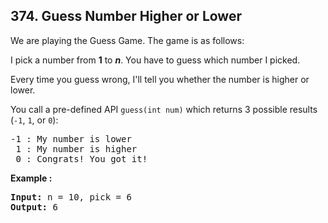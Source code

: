 ## 374. Guess Number Higher or Lower

We are playing the Guess Game. The game is as follows:

I pick a number from **1** to <b><i>n</i></b>. You have to guess which number I picked.

Every time you guess wrong, I'll tell you whether the number is higher or lower.

You call a pre-defined API `guess(int num)` which returns 3 possible results (`-1`, `1`, or `0`):
<pre>
-1 : My number is lower
 1 : My number is higher
 0 : Congrats! You got it!
</pre>
 
**Example :**
<pre>
<b>Input:</b> n = 10, pick = 6
<b>Output:</b> 6
</pre>
